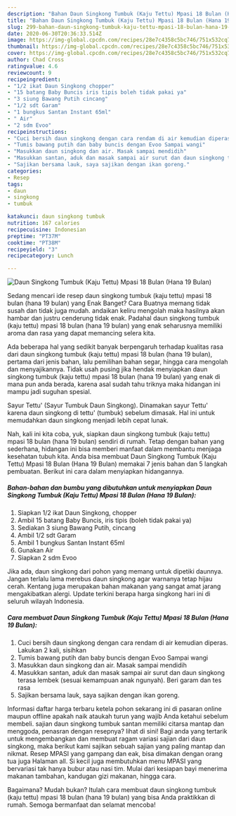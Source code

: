 ```yaml
---
description: "Bahan Daun Singkong Tumbuk (Kaju Tettu) Mpasi 18 Bulan (Hana 19 Bulan) | Resep Bumbu Daun Singkong Tumbuk (Kaju Tettu) Mpasi 18 Bulan (Hana 19 Bulan) Yang Paling Enak"
title: "Bahan Daun Singkong Tumbuk (Kaju Tettu) Mpasi 18 Bulan (Hana 19 Bulan) | Resep Bumbu Daun Singkong Tumbuk (Kaju Tettu) Mpasi 18 Bulan (Hana 19 Bulan) Yang Paling Enak"
slug: 299-bahan-daun-singkong-tumbuk-kaju-tettu-mpasi-18-bulan-hana-19-bulan-resep-bumbu-daun-singkong-tumbuk-kaju-tettu-mpasi-18-bulan-hana-19-bulan-yang-paling-enak
date: 2020-06-30T20:36:33.514Z
image: https://img-global.cpcdn.com/recipes/28e7c4358c5bc746/751x532cq70/daun-singkong-tumbuk-kaju-tettu-mpasi-18-bulan-hana-19-bulan-foto-resep-utama.jpg
thumbnail: https://img-global.cpcdn.com/recipes/28e7c4358c5bc746/751x532cq70/daun-singkong-tumbuk-kaju-tettu-mpasi-18-bulan-hana-19-bulan-foto-resep-utama.jpg
cover: https://img-global.cpcdn.com/recipes/28e7c4358c5bc746/751x532cq70/daun-singkong-tumbuk-kaju-tettu-mpasi-18-bulan-hana-19-bulan-foto-resep-utama.jpg
author: Chad Cross
ratingvalue: 4.6
reviewcount: 9
recipeingredient:
- "1/2 ikat Daun Singkong chopper"
- "15 batang Baby Buncis iris tipis boleh tidak pakai ya"
- "3 siung Bawang Putih cincang"
- "1/2 sdt Garam"
- "1 bungkus Santan Instant 65ml"
- " Air"
- "2 sdm Evoo"
recipeinstructions:
- "Cuci bersih daun singkong dengan cara rendam di air kemudian diperas. Lakukan 2 kali, sisihkan"
- "Tumis bawang putih dan baby buncis dengan Evoo Sampai wangi"
- "Masukkan daun singkong dan air. Masak sampai mendidih"
- "Masukkan santan, aduk dan masak sampai air surut dan daun singkong terasa lembek (sesuai kemampuan anak ngunyah). Beri garam dan tes rasa"
- "Sajikan bersama lauk, saya sajikan dengan ikan goreng."
categories:
- Resep
tags:
- daun
- singkong
- tumbuk

katakunci: daun singkong tumbuk 
nutrition: 167 calories
recipecuisine: Indonesian
preptime: "PT37M"
cooktime: "PT38M"
recipeyield: "3"
recipecategory: Lunch

---
```



![Daun Singkong Tumbuk (Kaju Tettu) Mpasi 18 Bulan (Hana 19 Bulan)](https://img-global.cpcdn.com/recipes/28e7c4358c5bc746/751x532cq70/daun-singkong-tumbuk-kaju-tettu-mpasi-18-bulan-hana-19-bulan-foto-resep-utama.jpg)

Sedang mencari ide resep daun singkong tumbuk (kaju tettu) mpasi 18 bulan (hana 19 bulan) yang Enak Banget? Cara Buatnya memang tidak susah dan tidak juga mudah. andaikan keliru mengolah maka hasilnya akan hambar dan justru cenderung tidak enak. Padahal daun singkong tumbuk (kaju tettu) mpasi 18 bulan (hana 19 bulan) yang enak seharusnya memiliki aroma dan rasa yang dapat memancing selera kita.

Ada beberapa hal yang sedikit banyak berpengaruh terhadap kualitas rasa dari daun singkong tumbuk (kaju tettu) mpasi 18 bulan (hana 19 bulan), pertama dari jenis bahan, lalu pemilihan bahan segar, hingga cara mengolah dan menyajikannya. Tidak usah pusing jika hendak menyiapkan daun singkong tumbuk (kaju tettu) mpasi 18 bulan (hana 19 bulan) yang enak di mana pun anda berada, karena asal sudah tahu triknya maka hidangan ini mampu jadi suguhan spesial.

Sayur Tettu&#39; (Sayur Tumbuk Daun Singkong). Dinamakan sayur Tettu&#39; karena daun singkong di tettu&#39; (tumbuk) sebelum dimasak. Hal ini untuk memudahkan daun singkong menjadi lebih cepat lunak.


Nah, kali ini kita coba, yuk, siapkan daun singkong tumbuk (kaju tettu) mpasi 18 bulan (hana 19 bulan) sendiri di rumah. Tetap dengan bahan yang sederhana, hidangan ini bisa memberi manfaat dalam membantu menjaga kesehatan tubuh kita. Anda bisa membuat Daun Singkong Tumbuk (Kaju Tettu) Mpasi 18 Bulan (Hana 19 Bulan) memakai 7 jenis bahan dan 5 langkah pembuatan. Berikut ini cara dalam menyiapkan hidangannya.

<!--inarticleads1-->

##### Bahan-bahan dan bumbu yang dibutuhkan untuk menyiapkan Daun Singkong Tumbuk (Kaju Tettu) Mpasi 18 Bulan (Hana 19 Bulan):

1. Siapkan 1/2 ikat Daun Singkong, chopper
1. Ambil 15 batang Baby Buncis, iris tipis (boleh tidak pakai ya)
1. Sediakan 3 siung Bawang Putih, cincang
1. Ambil 1/2 sdt Garam
1. Ambil 1 bungkus Santan Instant 65ml
1. Gunakan  Air
1. Siapkan 2 sdm Evoo


Jika ada, daun singkong dari pohon yang memang untuk dipetiki daunnya. Jangan terlalu lama merebus daun singkong agar warnanya tetap hijau cerah. Kentang juga merupakan bahan makanan yang sangat amat jarang mengakibatkan alergi. Update terkini berapa harga singkong hari ini di seluruh wilayah Indonesia. 

<!--inarticleads2-->

##### Cara membuat Daun Singkong Tumbuk (Kaju Tettu) Mpasi 18 Bulan (Hana 19 Bulan):

1. Cuci bersih daun singkong dengan cara rendam di air kemudian diperas. Lakukan 2 kali, sisihkan
1. Tumis bawang putih dan baby buncis dengan Evoo Sampai wangi
1. Masukkan daun singkong dan air. Masak sampai mendidih
1. Masukkan santan, aduk dan masak sampai air surut dan daun singkong terasa lembek (sesuai kemampuan anak ngunyah). Beri garam dan tes rasa
1. Sajikan bersama lauk, saya sajikan dengan ikan goreng.


Informasi daftar harga terbaru ketela pohon sekarang ini di pasaran online maupun offline apakah naik ataukah turun yang wajib Anda ketahui sebelum membeli. sajian daun singkong tumbuk santan memiliki citarsa mantap dan menggoda, penasran dengan resepnya? lihat di sini! Bagi anda yang tertarik untuk mengembangkan dan membuat ragam variasi sajian dari daun singkong, maka berikut kami sajikan sebuah sajian yang paling mantap dan nikmat. Resep MPASI yang gampang dan eak, bisa dimakan dengan orang tua juga Halaman all. Si kecil juga membutuhkan menu MPASI yang bervariasi tak hanya bubur atau nasi tim. Mulai dari kesiapan bayi menerima makanan tambahan, kandugan gizi makanan, hingga cara. 

Bagaimana? Mudah bukan? Itulah cara membuat daun singkong tumbuk (kaju tettu) mpasi 18 bulan (hana 19 bulan) yang bisa Anda praktikkan di rumah. Semoga bermanfaat dan selamat mencoba!
